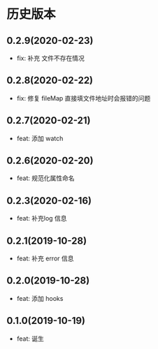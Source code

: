# 历史版本
## 0.2.9(2020-02-23)
* fix: 补充 文件不存在情况

## 0.2.8(2020-02-22)
* fix: 修复 fileMap 直接填文件地址时会报错的问题

## 0.2.7(2020-02-21)
* feat: 添加 watch

## 0.2.6(2020-02-20)
* feat: 规范化属性命名

## 0.2.3(2020-02-16)
* feat: 补充log 信息

## 0.2.1(2019-10-28)
* feat: 补充 error 信息

## 0.2.0(2019-10-28)
* feat: 添加 hooks

## 0.1.0(2019-10-19)
* feat: 诞生